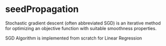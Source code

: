 # seedPropagation
Stochastic gradient descent (often abbreviated SGD) is an iterative method for optimizing an objective function with suitable smoothness properties. 

SGD Algorithm is implemented from scratch for Linear Regression

